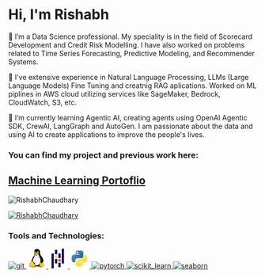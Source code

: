 <h1>Hi, I'm Rishabh</h1>

👀 I’m a Data Science professional. My speciality is in the field of Scorecard Development and Credit Risk Modelling. I have also worked on problems related to Time Series Forecasting, Predictive Modeling, and Recommender Systems.

👀 I've extensive experience in Natural Language Processing, LLMs (Large Language Models) Fine Tuning and creatnig RAG aplications. Worked on ML piplines in AWS cloud utilizing services like SageMaker, Bedrock, CloudWatch, S3, etc.  

🌱 I’m currently learning Agentic AI, creating agents using OpenAI Agentic SDK, CrewAI, LangGraph and AutoGen. I am passionate about the data and using AI to create applications to improve the people's lives.

### You can find my project and previous work here: ###
## [Machine Learning Portoflio](https://github.com/RishabhChaudhary/Data-Science-Portfolio) ##

<p align="left"> <img src="https://komarev.com/ghpvc/?username=rishabhchaudhary&label=Profile%20views&color=0e75b6&style=flat" alt="RishabhChaudhary" /> </p>

<p align="left"> <a href="https://github.com/ryo-ma/github-profile-trophy"><img src="https://github-profile-trophy.vercel.app/?username=rishabhchaudhary" alt="RishabhChaudhary" /></a> </p>


<h3 align="left">Tools and Technologies:</h3>
<p align="left"> <a href="https://git-scm.com/" target="_blank" rel="noreferrer"> <img src="https://www.vectorlogo.zone/logos/git-scm/git-scm-icon.svg" alt="git" width="40" height="40"/> </a> <a href="https://www.linux.org/" target="_blank" rel="noreferrer"> <img src="https://raw.githubusercontent.com/devicons/devicon/master/icons/linux/linux-original.svg" alt="linux" width="40" height="40"/> </a> <a href="https://pandas.pydata.org/" target="_blank" rel="noreferrer"> <img src="https://raw.githubusercontent.com/devicons/devicon/2ae2a900d2f041da66e950e4d48052658d850630/icons/pandas/pandas-original.svg" alt="pandas" width="40" height="40"/> </a> <a href="https://www.python.org" target="_blank" rel="noreferrer"> <img src="https://raw.githubusercontent.com/devicons/devicon/master/icons/python/python-original.svg" alt="python" width="40" height="40"/> </a> <a href="https://pytorch.org/" target="_blank" rel="noreferrer"> <img src="https://www.vectorlogo.zone/logos/pytorch/pytorch-icon.svg" alt="pytorch" width="40" height="40"/> </a> <a href="https://scikit-learn.org/" target="_blank" rel="noreferrer"> <img src="https://upload.wikimedia.org/wikipedia/commons/0/05/Scikit_learn_logo_small.svg" alt="scikit_learn" width="40" height="40"/> </a> <a href="https://seaborn.pydata.org/" target="_blank" rel="noreferrer"> <img src="https://seaborn.pydata.org/_images/logo-mark-lightbg.svg" alt="seaborn" width="40" height="40"/> </a> </p>

